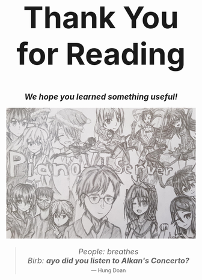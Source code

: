 <center>
	<h1 style="font-size: 5rem">Thank You for Reading</h1>
	<h2 style="margin-top: 1em; font-style: italic">We hope you learned something useful!</h2>
</center>

![Cover image](img/nfmusic-server-art.jpg)


<blockquote>
<center>
	<p style='font-size: 20px'><span style="font-style: italic">People: <em>breathes</em> <br> Birb: <strong>ayo did you listen to Alkan's Concerto?</strong></span><br><span style="font-size: 14px">― Hung Doan</span>
</center>
</blockquote>